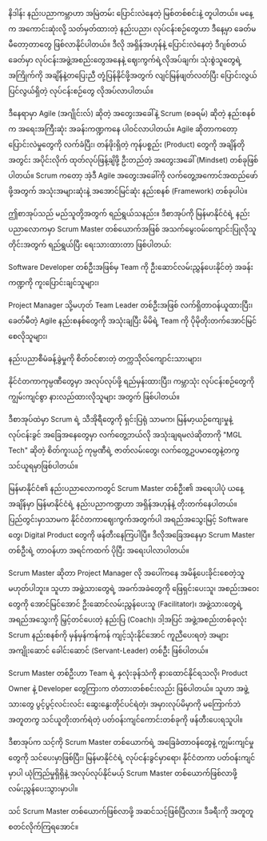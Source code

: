 နိဒါန်း
နည်းပညာကမ္ဘာဟာ အမြဲတမ်း ပြောင်းလဲနေတဲ့ မြစ်တစ်စင်းနဲ့ တူပါတယ်။ မနေ့က အကောင်းဆုံးလို့ သတ်မှတ်ထားတဲ့ နည်းပညာ၊ လုပ်ငန်းစဉ်တွေဟာ ဒီနေ့မှာ ခေတ်မမီတော့တာတွေ ဖြစ်လာနိုင်ပါတယ်။ ဒီလို အရှိန်အဟုန်နဲ့ ပြောင်းလဲနေတဲ့ ဒီဂျစ်တယ်ခေတ်မှာ လုပ်ငန်းအဖွဲ့အစည်းတွေအနေနဲ့ ဈေးကွက်ရဲ့လိုအပ်ချက်၊ သုံးစွဲသူတွေရဲ့ အကြိုက်ကို အချိန်နဲ့တပြေးညီ တုံ့ပြန်နိုင်ဖို့အတွက် လျင်မြန်ဖျတ်လတ်ပြီး ပြောင်းလွယ်ပြင်လွယ်ရှိတဲ့ လုပ်ငန်းစဉ်တွေ လိုအပ်လာပါတယ်။

ဒီနေရာမှာ Agile (အဂျိုင်းလ်) ဆိုတဲ့ အတွေးအခေါ်နဲ့ Scrum (စခရမ်) ဆိုတဲ့ နည်းစနစ်က အရေးအကြီးဆုံး အခန်းကဏ္ဍကနေ ပါဝင်လာပါတယ်။ Agile ဆိုတာကတော့ ပြောင်းလဲမှုတွေကို လက်ခံပြီး၊ တန်ဖိုးရှိတဲ့ ကုန်ပစ္စည်း (Product) တွေကို အချိန်တိုအတွင်း အပိုင်းလိုက် ထုတ်လုပ်ဖြန့်ချိဖို့ ဦးတည်တဲ့ အတွေးအခေါ် (Mindset) တစ်ခုဖြစ်ပါတယ်။ Scrum ကတော့ အဲ့ဒီ Agile အတွေးအခေါ်ကို လက်တွေ့အကောင်အထည်ဖော်ဖို့အတွက် အသုံးအများဆုံးနဲ့ အအောင်မြင်ဆုံး နည်းစနစ် (Framework) တစ်ခုပါပဲ။

ဤစာအုပ်သည် မည်သူတို့အတွက် ရည်ရွယ်သနည်း။
ဒီစာအုပ်ကို မြန်မာနိုင်ငံရဲ့ နည်းပညာလောကမှာ Scrum Master တစ်ယောက်အဖြစ် အသက်မွေးဝမ်းကျောင်းပြုလိုသူတိုင်းအတွက် ရည်ရွယ်ပြီး ရေးသားထားတာ ဖြစ်ပါတယ်:

Software Developer တစ်ဦးအဖြစ်မှ Team ကို ဦးဆောင်လမ်းညွှန်ပေးနိုင်တဲ့ အခန်းကဏ္ဍကို ကူးပြောင်းချင်သူများ၊

Project Manager သို့မဟုတ် Team Leader တစ်ဦးအဖြစ် လက်ရှိတာဝန်ယူထားပြီး၊ ခေတ်မီတဲ့ Agile နည်းစနစ်တွေကို အသုံးချပြီး မိမိရဲ့ Team ကို ပိုမိုတိုးတက်အောင်မြင်စေလိုသူများ၊

နည်းပညာစီမံခန့်ခွဲမှုကို စိတ်ဝင်စားတဲ့ တက္ကသိုလ်ကျောင်းသားများ၊

နိုင်ငံတကာကုမ္ပဏီတွေမှာ အလုပ်လုပ်ဖို့ ရည်မှန်းထားပြီး၊ ကမ္ဘာသုံး လုပ်ငန်းစဉ်တွေကို ကျွမ်းကျင်စွာ နားလည်ထားလိုသူများ အတွက် ဖြစ်ပါတယ်။

ဒီစာအုပ်ထဲမှာ Scrum ရဲ့ သီအိုရီတွေကို ရှင်းပြရုံ သာမက၊ မြန်မာ့ယဉ်ကျေးမှုနဲ့ လုပ်ငန်းခွင် အခြေအနေတွေမှာ လက်တွေ့ဘယ်လို အသုံးချရမလဲဆိုတာကို "MGL Tech" ဆိုတဲ့ စိတ်ကူးယဉ် ကုမ္ပဏီရဲ့ ဇာတ်လမ်းတွေ၊ လက်တွေ့ဥပမာတွေနဲ့တကွ သင်ယူရမှာဖြစ်ပါတယ်။

မြန်မာနိုင်ငံ၏ နည်းပညာလောကတွင် Scrum Master တစ်ဦး၏ အရေးပါပုံ
ယနေ့အချိန်မှာ မြန်မာနိုင်ငံရဲ့ နည်းပညာကဏ္ဍဟာ အရှိန်အဟုန်နဲ့ တိုးတက်နေပါတယ်။ ပြည်တွင်းမှာသာမက နိုင်ငံတကာဈေးကွက်အတွက်ပါ အရည်အသွေးမြင့် Software တွေ၊ Digital Product တွေကို ဖန်တီးနေကြပါပြီ။ ဒီလိုအခြေအနေမှာ Scrum Master တစ်ဦးရဲ့ တာဝန်ဟာ အရင်ကထက် ပိုပြီး အရေးပါလာပါတယ်။

Scrum Master ဆိုတာ Project Manager လို အပေါ်ကနေ အမိန့်ပေးခိုင်းစေတဲ့သူ မဟုတ်ပါဘူး။ သူဟာ အဖွဲ့သားတွေရဲ့ အခက်အခဲတွေကို ဖြေရှင်းပေးသူ၊ အစည်းအဝေးတွေကို အောင်မြင်အောင် ဦးဆောင်လမ်းညွှန်ပေးသူ (Facilitator)၊ အဖွဲ့သားတွေရဲ့ အရည်အသွေးကို မြှင့်တင်ပေးတဲ့ နည်းပြ (Coach)၊ ဒါ့အပြင် အဖွဲ့အစည်းတစ်ခုလုံး Scrum နည်းစနစ်ကို မှန်မှန်ကန်ကန် ကျင့်သုံးနိုင်အောင် ကူညီပေးရတဲ့ အများအကျိုးဆောင် ခေါင်းဆောင် (Servant-Leader) တစ်ဦး ဖြစ်ပါတယ်။

Scrum Master တစ်ဦးဟာ Team ရဲ့ နှလုံးခုန်သံကို နားထောင်နိုင်ရသလို၊ Product Owner နဲ့ Developer တွေကြားက တံတားတစ်စင်းလည်း ဖြစ်ပါတယ်။ သူဟာ အဖွဲ့သားတွေ ပွင့်ပွင့်လင်းလင်း ဆွေးနွေးတိုင်ပင်ရဲတဲ့၊ အမှားလုပ်မိမှာကို မကြောက်ဘဲ အတူတကွ သင်ယူတိုးတက်ရဲတဲ့ ပတ်ဝန်းကျင်ကောင်းတစ်ခုကို ဖန်တီးပေးရသူပါ။

ဒီစာအုပ်က သင့်ကို Scrum Master တစ်ယောက်ရဲ့ အခြေခံတာဝန်တွေနဲ့ ကျွမ်းကျင်မှုတွေကို သင်ပေးမှာဖြစ်ပြီး၊ မြန်မာနိုင်ငံရဲ့ လုပ်ငန်းခွင်မှာရော၊ နိုင်ငံတကာ ပတ်ဝန်းကျင်မှာပါ ယုံကြည်မှုရှိရှိနဲ့ အလုပ်လုပ်နိုင်မယ့် Scrum Master တစ်ယောက်ဖြစ်လာဖို့ လမ်းညွှန်ပေးသွားမှာပါ။

သင် Scrum Master တစ်ယောက်ဖြစ်လာဖို့ အဆင်သင့်ဖြစ်ပြီလား။ ဒီခရီးကို အတူတူ စတင်လိုက်ကြရအောင်။